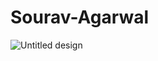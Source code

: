 # Sourav-Agarwal
![Untitled design](https://github.com/user-attachments/assets/f3437e26-0fd1-4d39-890c-0220785a3146)
